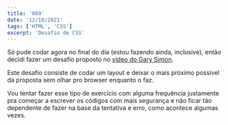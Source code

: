 ```yaml
---
title: '069'
date: '12/10/2021'
tags: ['HTML', 'CSS']
excerpt: 'Desafio de CSS'
---
```

Só pude codar agora no final do dia (estou fazendo ainda, inclusive), então decidi fazer um desafio proposto no [vídeo do Gary Simon](https://www.youtube.com/watch?v=cTQsvM7SJkM).

Este desafio consiste de codar um layout e deixar o mais próximo possível da proposta sem olhar pro browser enquanto o faz.

Vou tentar fazer esse tipo de exercício com alguma frequência justamente pra começar a escrever os códigos com mais segurança e não ficar tão dependente de fazer na base da tentativa e erro, como acontece algumas vezes.
